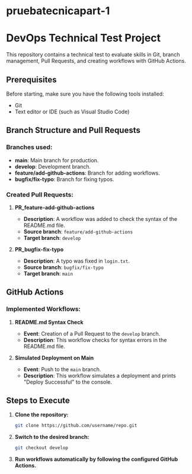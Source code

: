 # pruebatecnicapart-1
# DevOps Technical Test Project

This repository contains a technical test to evaluate skills in Git, branch management, Pull Requests, and creating workflows with GitHub Actions.

## Prerequisites
Before starting, make sure you have the following tools installed:

- Git
- Text editor or IDE (such as Visual Studio Code)

## Branch Structure and Pull Requests

### Branches used:
- **main**: Main branch for production.
- **develop**: Development branch.
- **feature/add-github-actions**: Branch for adding workflows.
- **bugfix/fix-typo**: Branch for fixing typos.

### Created Pull Requests:
1. **PR_feature-add-github-actions**
   - **Description**: A workflow was added to check the syntax of the README.md file.
   - **Source branch**: `feature/add-github-actions`
   - **Target branch**: `develop`

2. **PR_bugfix-fix-typo**
   - **Description**: A typo was fixed in `login.txt`.
   - **Source branch**: `bugfix/fix-typo`
   - **Target branch**: `main`

## GitHub Actions

### Implemented Workflows:
1. **README.md Syntax Check**
   - **Event**: Creation of a Pull Request to the `develop` branch.
   - **Description**: This workflow checks for syntax errors in the README.md file.

2. **Simulated Deployment on Main**
   - **Event**: Push to the `main` branch.
   - **Description**: This workflow simulates a deployment and prints "Deploy Successful" to the console.

## Steps to Execute

1. **Clone the repository:**
   ```bash
   git clone https://github.com/username/repo.git
   ```

2. **Switch to the desired branch:**
   ```bash
   git checkout develop
   ```

3. **Run workflows automatically by following the configured GitHub Actions.**
